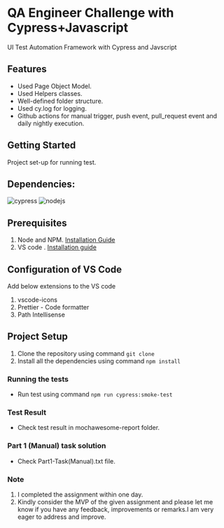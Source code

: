 # QA Engineer Challenge with Cypress+Javascript

UI Test Automation Framework with Cypress and Javscript
## Features
- Used Page Object Model.
- Used Helpers classes.
- Well-defined folder structure.
- Used cy.log for logging.
- Github actions for manual trigger, push event, pull_request event and daily nightly execution.

## Getting Started
Project set-up for running test.

## Dependencies:
![cypress](https://img.shields.io/badge/cypress-v9.7.0-green) ![nodejs](<https://img.shields.io/badge/nodejs%20(LTS)-%20v16.14.2-green>)

## Prerequisites
1. Node and NPM. [Installation Guide](https://nodejs.org/en/download/)
2. VS code . [Installation guide](https://code.visualstudio.com/)

## Configuration of VS Code
Add below extensions to the VS code
1. vscode-icons
2. Prettier - Code formatter
3. Path Intellisense

## Project Setup
1. Clone the repository using command `git clone`
2. Install all the dependencies using command `npm install`

### Running the tests
- Run test using command `npm run cypress:smoke-test`

### Test Result
- Check test result in mochawesome-report folder.

### Part 1 (Manual) task solution
- Check Part1-Task(Manual).txt file.

### Note
1. I completed the assignment within one day.
2. Kindly consider the MVP of the given assignment and please let me know if you have any feedback, improvements or remarks.I am very eager to address and improve.
